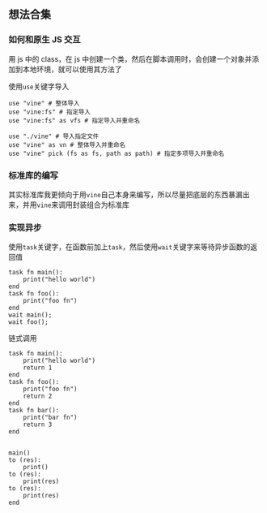 ## 想法合集

### 如何和原生 JS 交互

用 js 中的 class，在 js 中创建一个类，然后在脚本调用时，会创建一个对象并添加到本地环境，就可以使用其方法了

使用`use`关键字导入

```vine
use "vine" # 整体导入
use "vine:fs" # 指定导入
use "vine:fs" as vfs # 指定导入并重命名

use "./vine" # 导入指定文件
use "vine" as vn # 整体导入并重命名
use "vine" pick (fs as fs, path as path) # 指定多项导入并重命名

```

### 标准库的编写

其实标准库我更倾向于用`vine`自己本身来编写，所以尽量把底层的东西暴漏出来，并用`vine`来调用封装组合为标准库

### 实现异步

使用`task`关键字，在函数前加上`task`，然后使用`wait`关键字来等待异步函数的返回值

```vine
task fn main():
    print("hello world")
end
task fn foo():
    print("foo fn")
end
wait main();
wait foo();
```

链式调用
```vine
task fn main():
    print("hello world")
    return 1
end
task fn foo():
    print("foo fn")
    return 2
end
task fn bar():
    print("bar fn")
    return 3
end


main()
to (res):
    print()
to (res):
    print(res)
to (res):
    print(res)
end
```




